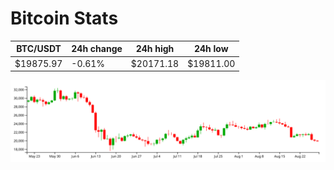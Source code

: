 # Bitcoin Stats

BTC/USDT|24h change|24h high|24h low|
|---|---|---|---|
|$19875.97|-0.61%|$20171.18|$19811.00|

<img src="./chart.svg">
